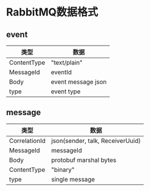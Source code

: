 # RabbitMQ数据格式

## event
| 类型          | 数据                 |
|-------------|--------------------|
| ContentType | "text/plain"       |
| MessageId   | eventId            |
| Body        | event message json |
| type        | event type         |

## message
| 类型            | 数据                               |
|---------------|----------------------------------|
| CorrelationId | json(sender, talk, ReceiverUuid) |
| MessageId     | messageId                        |
| Body          | protobuf marshal bytes           |
| ContentType   | "binary"                         |
| type          | single message                   |